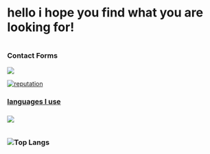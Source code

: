 <h1>hello i hope you find what you are looking for!<h1/>

<h3>Contact Forms</h3>
<p>
<a href="//discord.com/channels/@kira12arg">
  <img src="https://skillicons.dev/icons?i=discord" />
</p>

![reputation](https://github-readme-stats.vercel.app/api?username=SbaisBR&show_icons=true&theme=dracula&count_private=true)


<h3>languages ​​I use<h3/>

<div style="display: inline_block">
  <a href="https://skillicons.dev">
    <img src="https://skillicons.dev/icons?i=html,css,js,python,mysql,git,github,c" />
  </a>
</div><br/>

![Top Langs](https://github-readme-stats.vercel.app/api/top-langs/?username=SbaisBR&langs_count=8)
